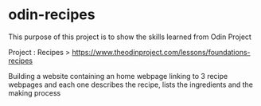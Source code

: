 # odin-recipes

This purpose of this project is to show the skills learned from Odin Project

Project : Recipes > https://www.theodinproject.com/lessons/foundations-recipes

Building a website containing an home webpage linking to 3 recipe webpages and each one describes the recipe, lists the ingredients and the making process







